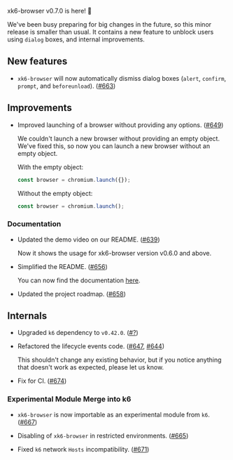 xk6-browser v0.7.0 is here! :tada:

We've been busy preparing for big changes in the future, so this minor release is smaller than usual. It contains a new feature to unblock users using `dialog` boxes, and internal improvements.


## New features

- `xk6-browser` will now automatically dismiss dialog boxes (`alert`, `confirm`, `prompt`, and `beforeunload`). ([#663](https://github.com/grafana/xk6-browser/pull/663))


## Improvements

- Improved launching of a browser without providing any options. ([#649](https://github.com/grafana/xk6-browser/pull/649))
 
  We couldn't launch a new browser without providing an empty object. We've fixed this, so now you can launch a new browser without an empty object.
    
    With the empty object:

    ```js
    const browser = chromium.launch({});
    ```

    Without the empty object:

    ```js
    const browser = chromium.launch();
    ```


### Documentation

- Updated the demo video on our README. ([#639](https://github.com/grafana/xk6-browser/pull/639))

  Now it shows the usage for xk6-browser version v0.6.0 and above.

- Simplified the README. ([#656](https://github.com/grafana/xk6-browser/pull/656))

  You can now find the documentation [here](https://k6.io/docs/javascript-api/xk6-browser/).

- Updated the project roadmap. ([#658](https://github.com/grafana/xk6-browser/pull/658))


## Internals

- Upgraded `k6` dependency to `v0.42.0`. ([#?](https://github.com/grafana/xk6-browser/pull/?))

- Refactored the lifecycle events code. ([#647](https://github.com/grafana/xk6-browser/pull/647), [#644](https://github.com/grafana/xk6-browser/pull/644))
	
    This shouldn't change any existing behavior, but if you notice anything that doesn't work as expected, please let us know. 

- Fix for CI. ([#674](https://github.com/grafana/xk6-browser/pull/674))

### Experimental Module Merge into k6

- `xk6-browser` is now importable as an experimental module from `k6`. ([#667](https://github.com/grafana/xk6-browser/pull/667))

- Disabling of `xk6-browser` in restricted environments. ([#665](https://github.com/grafana/xk6-browser/pull/665))

- Fixed `k6` network `Hosts` incompatibility. ([#671](https://github.com/grafana/xk6-browser/pull/671))
